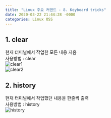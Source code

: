 ```yaml
---
title: "Linux 주요 커맨드 - 8. Keyboard tricks"
date: 2020-03-22 21:44:28 -0000
categories: Linux OSS
---
```


## 1. clear       
현재 터미널에서 작업한 모든 내용 지움           
사용방법 : clear     
![clear1](https://user-images.githubusercontent.com/62292136/77249702-6a1e2780-6c86-11ea-981c-36e1bca419a6.PNG)     
![clear2](https://user-images.githubusercontent.com/62292136/77249704-6be7eb00-6c86-11ea-9c95-7a62081025fc.PNG)     
     
    
     
## 2. history
현재 터미널에서 작업했던 내용을 한줄씩 출력          
사용방법 : history     
![history](https://user-images.githubusercontent.com/62292136/77249724-92a62180-6c86-11ea-9f18-2ad0c3a107d6.PNG)     
